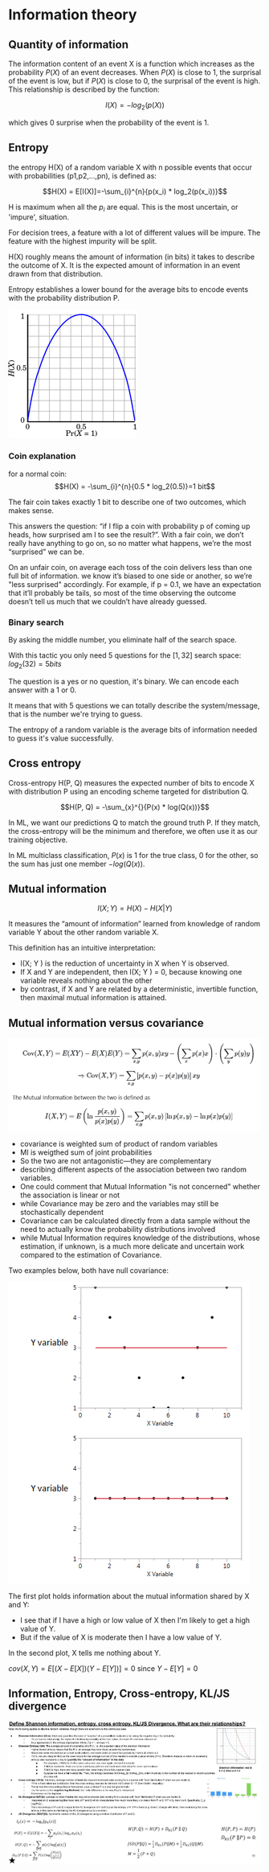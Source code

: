 # Information theory

## Quantity of information

The information content of an event X is a function which increases as the probability $P(X)$  of an event decreases. When $P(X)$ is close to 1, the surprisal of the event is low, but if $P(X)$ is close to 0, the surprisal of the event is high. This relationship is described by the function:

$$I(X) = -log_2(p(X))$$

which gives 0 surprise when the probability of the event is 1.

## Entropy

the entropy H(X) of a random variable X with n possible events that occur with probabilities (p1,p2,…,pn), is defined as:

$$H(X) = E[I(X)]=-\sum_{i}^{n}{p(x_i) * log_2(p(x_i))}$$

H is maximum when all the $p_i$ are equal. This is the most uncertain, or 'impure', situation.

For decision trees, a feature with a lot of different values will be impure. The feature with the highest impurity will be split.

H(X) roughly means the amount of information (in bits) it takes to describe the outcome of X. It is the expected amount of information in an event drawn from that distribution.

Entropy establishes a lower bound for the average bits to encode events with the probability distribution P.

![](entropy.png)

### Coin explanation

for a normal coin:
$$H(X) = -\sum_{i}^{n}{0.5 * log_2(0.5)}=1 bit$$

The fair coin takes exactly 1 bit to describe one of two outcomes, which makes sense.

This answers the question: “if I flip a coin with probability p of coming up heads, how surprised am I to see the result?”. With a fair coin, we don’t really have anything to go on, so no matter what happens, we’re the most “surprised” we can be.

On an unfair coin, on average each toss of the coin delivers less than one full bit of information. we know it’s biased to one side or another, so we’re "less surprised" accordingly. For example, if p = 0.1, we have an expectation that it’ll probably be tails, so most of the time observing the outcome doesn’t tell us much that we couldn’t have already guessed.

### Binary search

By asking the middle number, you eliminate half of the search space.

With this tactic you only need 5 questions for the $[1,32]$ search space: $log_2(32)=5 bits$

The question is a yes or no question, it's binary. We can encode each answer with a 1 or 0.

It means that with 5 questions we can totally describe the system/message, that is the number we're trying to guess.

The entropy of a random variable is the average bits of information needed to guess it's value successfully.

## Cross entropy

Cross-entropy H(P, Q) measures the expected number of bits to encode X with distribution P using an encoding scheme targeted for distribution Q.

$$H(P, Q) = -\sum_{x}^{}{P(x) * log(Q(x))}$$

In ML, we want our predictions Q to match the ground truth P. If they match, the cross-entropy will be the minimum and therefore, we often use it as our training objective.

In ML multiclass classification, $P(x)$ is $1$ for the true class, $0$ for the other, so the sum has just one member $-log(Q(x))$.

## Mutual information

$$I(X;Y) = H(X) - H(X|Y)$$

It measures the “amount of information” learned from knowledge of random variable Y about the other random variable X.

This definition has an intuitive interpretation:

- I(X; Y ) is the reduction of uncertainty in X when Y is observed.
- If X and Y are independent, then I(X; Y ) = 0, because knowing one variable reveals nothing about the other
- by contrast, if X and Y are related by a deterministic, invertible function, then maximal mutual information is attained.

## Mutual information versus covariance

![](./mutual_inf_vs_cov.png)

- covariance is weighted sum of product of random variables
- MI is weigthed sum of joint probabilities
- So the two are not antagonistic—they are complementary
- describing different aspects of the association between two random variables.
- One could comment that Mutual Information "is not concerned" whether the association is linear or not
- while Covariance may be zero and the variables may still be stochastically dependent
- Covariance can be calculated directly from a data sample without the need to actually know the probability distributions involved
- while Mutual Information requires knowledge of the distributions, whose estimation, if unknown, is a much more delicate and uncertain work compared to the estimation of Covariance.

Two examples below, both have null covariance:

![](./mutual_inf_vs_cov_ex.png)

The first plot holds information about the mutual information shared by X and Y:

- I see that if I have a high or low value of X then I'm likely to get a high value of Y.
- But if the value of X is moderate then I have a low value of Y.

In the second plot, X tells me nothing about Y.

$cov(X, Y) = E[(X-E[X])(Y-E[Y])] = 0$ since $Y-E[Y] = 0$

## Information, Entropy, Cross-entropy, KL/JS divergence

![](./information-entropy-kl-js-divergence.jpg)
